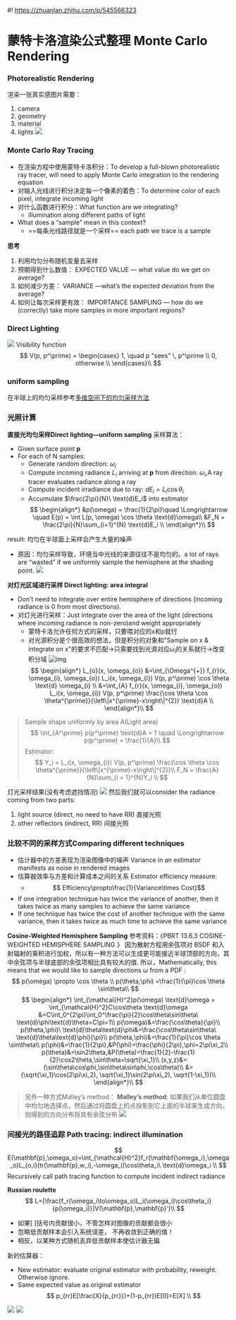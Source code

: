 #! https://zhuanlan.zhihu.com/p/545566323
# 蒙特卡洛渲染公式整理 Monte Carlo Rendering
### Photorealistic Rendering
渲染一张真实感图片需要： 
1. camera
2. geometry
3. material
4. lights
![](./Image/Photorealistic_Scene_Combine.png)

### Monte Carlo Ray Tracing
* 在渲染方程中使用蒙特卡洛积分：To develop a full-blown photorealistic ray tracer, will need to apply Monte Carlo integration to the rendering equation 
* 对输入光线进行积分决定每一个像素的着色：To determine color of each pixel, integrate incoming light 
* 对什么函数进行积分：What function are we integrating? 
   - illumination along different paths of light 
* What does a “sample” mean in this context? 
   - ==每条光线路径就是一个采样==  each path we trace is a sample

**思考**
1. 利用均匀分布随机变量去采样
2. 预期得到什么数值： EXPECTED VALUE — what value do we get on average?
3. 如何减少方差： VARIANCE —what’s the expected deviation from the average?
4. 如何让每次采样更有效： IMPORTANCE SAMPLING — how do we (correctly) take more samples in more important regions?


### Direct Lighting
![](./Image/Visibility_Function.png)
Visibility function
$$
   V(p, p^\prime) =
   \begin{cases}
      1, \quad p  "sees" \,  p^\prime \\
      0, otherwise  \\
   \end{cases}\\
$$

### uniform sampling
在半球上的均匀采样参考[多维空间下的均匀采样方法](https://zhuanlan.zhihu.com/p/552773776)

### 光照计算
**直接光均匀采样Direct lighting—uniform sampling**
采样算法：
- Given surface point $\mathbf{p}​$ 
- For each of N samples:
  - Generate random direction: $\omega_i$ 
  - Compute incoming radiance $L_i$ arriving at $\mathbf{p}$ from direction: $\omega_i$,A ray tracer evaluates radiance along a ray 
  - Compute incident irradiance due to ray: $dE_i=L_i\cos\theta_i$ 
  - Accumulate $\frac{2\pi}{N}\ \text{d}E_i$ into estimator
$$
\begin{align*}
   &p(\omega) = \frac{1}{2\pi}\quad \Longrightarrow \quad  E(p) = \int L(p, \omega) \cos \theta \text{d}\omega\\
   &F_N = \frac{2\pi}{N}\sum_{i=1}^{N} \text{d}E_i \\
\end{align*}\\
$$

result: 均匀在半球面上采样会产生大量的噪声
  - 原因：均匀采样导致，环境当中光线的来源往往不是均匀的。a lot of rays are “wasted” if we uniformly sample the hemisphere at the shading point.
![](./Image/Hemispherical_solid_angle_sample.png)

**对灯光区域进行采样  Direct lighting: area integral**
* Don’t need to integrate over entire hemisphere of directions (incoming radiance is 0 from most directions). 
* 对灯光进行采样：Just integrate over the area of the light (directions where incoming radiance is non-zero)and weight appropriately
   - 蒙特卡洛允许任何方式的采样，只要喂对应的x和p就行
   - 对光源积分是个很高效的想法，但是积分的对象和"Sample on x & integrate on x"的要求不匹配→只需要找到光源对应$\omega_i$的关系就行→改变积分域
   ![img](./Image/Area_light_integral.png)
   $$
   \begin{align*} 
   L_{o}(x, \omega_{o}) &=\int_{\Omega^{+}} f_{r}(x, \omega_{i}, \omega_{o}) L_i(x, \omega_{i})  V(p, p^\prime)  \cos \theta \text{d} \omega_{i} \\ 
   &=\int_{A} f_{r}(x, \omega_{i}, \omega_{o}) L_i(x, \omega_{i}) V(p, p^\prime) \frac{\cos \theta \cos \theta^{\prime}}{\left\|x^{\prime}-x\right\|^{2}} \text{d}A  \\
   \end{align*}\\
   $$

>Sample shape uniformly by area A(Light area)
$$
\int_{A^\prime} p(p^\prime) \text{d}A = 1  \quad \Longrightarrow  p(p^\prime) = \frac{1}{A}\\
$$
Estimator:
$$
Y_i = L_i(x, \omega_{i}) V(p, p^\prime) \frac{\cos \theta \cos \theta^{\prime}}{\left\|x^{\prime}-x\right\|^{2}}\\
F_N = \frac{A}{N}\sum_{i = 1}^{N}Y_i \\
$$

灯光采样结果(没有考虑遮挡情况)
![](./Image/Light_area_sample.png)
然后我们就可以consider the radiance coming from two parts:
 1. light source (direct, no need to have RR) 直接光照
 2. other reflectors (indirect, RR) 间接光照


### 比较不同的采样方式Comparing different techniques
* 估计器中的方差表现为渲染图像中的噪声 Variance in an estimator manifests as noise in rendered images 
* 估算器效率与方差和计算成本之间的关系 Estimator efficiency measure:
  * $$ Efficiency\propto\frac{1}{Variance\times Cost}$$
* If one integration technique has twice the variance of another, then it takes twice as many samples to achieve the same variance 
* If one technique has twice the cost of another technique with the same variance, then it takes twice as much time to achieve the same variance

**Cosine-Weighted Hemisphere Sampling**
参考资料：《PBRT 13.6.3 COSINE-WEIGHTED HEMISPHERE SAMPLING 》
因为散射方程用余弦项对 BSDF 和入射辐射的乘积进行加权，所以有一种方法可以生成更可能接近半球顶部的方向，其中余弦项与半球底部的余弦项相比具有较大的值. 所以，Mathematically, this means that we would like to sample directions ω from a PDF :
$$
p(\omega) \propto \cos \theta \\
p(\theta,\phi) =\frac{1}{\pi}\cos \theta \sin\theta\\
$$
$$
\begin{align*}
   \int_{\mathcal{H}^2}p(\omega) \text{d}\omega = \int_{\mathcal{H}^2}C\cos\theta \text{d}\omega &=C\int_0^{2\pi}\int_0^\frac{\pi}{2}\cos\theta\sin\theta\ \text{d}\phi\text{d}\theta=C\pi=1\\
   p(\omega)&=\frac{\cos\theta}{\pi}\\
   p(\theta,\phi)\ \text{d}\theta\text{d}\phi&=\frac{\cos\theta\sin\theta\ \text{d}\theta\text{d}\phi}{\pi}\\
   p(\theta,\phi)&=\frac{1}{\pi}\cos \theta \sin\theta\\
   p(\phi)&=\frac{1}{2\pi},&P(\phi)=\frac{\phi}{2\pi},\phi=2\pi\xi_2\\
   p(\theta)&=\sin2\theta,&P(\theta)=\frac{1}{2}-\frac{1}{2}\cos2\theta,\sin\theta=\sqrt{\xi_1}\\
   (x,y,z)&=(\sin\theta\cos\phi,\sin\theta\sin\phi,\cos\theta)\\
   &=(\sqrt{\xi_1}\cos(2\pi\xi_2), \sqrt{\xi_1}\sin(2\pi\xi_2), \sqrt{1-\xi_1})\\
\end{align*}\\
$$
>另外一种方式Malley’s method：
>**Malley’s method**: 如果我们从单位圆盘中均匀地选择点，然后通过将圆盘上的点投影到它上面的半球来生成方向，则得到的方向分布将具有余弦分布
![](./Image/Malley_Method.png)


### 间接光的路径追踪 Path tracing: indirect illumination
$$
E(\mathbf{p},\omega_o)=\int_{\mathcal{H}^2}f_r(\mathbf{\omega_i},\omega_o)L_{o,i}(tr(\mathbf{p},w_i),-\omega_i)\cos\theta_i\ \text{d}\omega_i \\
$$
Recursively call path tracing function to compute incident indirect radiance 

**Russian roulette**
$$
L=[\frac{f_r(\omega_i\to\omega_o)L_i(\omega_i)\cos\theta_i}{p(\omega_i)}]V(\mathbf{p},\mathbf{p}')\\
$$
* 如果[ ]括号内贡献很小，不管怎样对图像的贡献都会很小
* 忽略低贡献样本会引入系统误差， 不再收敛到正确的值！
* 相反，以某种方式随机丢弃低贡献样本使估计器无偏

新的估算器：
* New estimator: evaluate original estimator with probability, reweight. Otherwise ignore.
* Same expected value as original estimator
$$
   p_{rr}E[\frac{X}{p_{rr}}]+(1-p_{rr})E[0]=E[X] \\
$$

![](./Image/Russian_Roulette_NO.png) ![](./Image/Russian_Roulette_1.png)